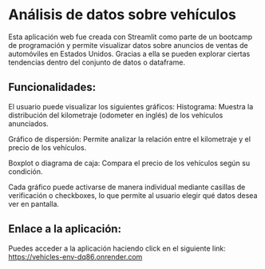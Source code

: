 # Análisis de datos sobre vehículos

Esta aplicación web fue creada con Streamlit como parte de un bootcamp de programación y permite visualizar datos sobre anuncios de ventas de automóviles en Estados Unidos. Gracias a ella se pueden explorar ciertas tendencias dentro del conjunto de datos o dataframe.

## Funcionalidades:
El usuario puede visualizar los siguientes gráficos:
Histograma: Muestra la distribución del kilometraje (odometer en inglés) de los vehículos anunciados.

Gráfico de dispersión: Permite analizar la relación entre el kilometraje y el precio de los vehículos.

Boxplot o diagrama de caja: Compara el precio de los vehículos según su condición.

Cada gráfico puede activarse de manera individual mediante casillas de verificación o checkboxes, lo que permite al usuario elegir qué datos desea ver en pantalla.

## Enlace a la aplicación:

Puedes acceder a la aplicación haciendo click en el siguiente link:
https://vehicles-env-dq86.onrender.com
